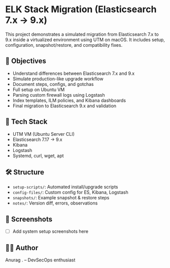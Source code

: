 # ELK Stack Migration (Elasticsearch 7.x → 9.x)

This project demonstrates a simulated migration from Elasticsearch 7.x to 9.x inside a virtualized environment using UTM on macOS. It includes setup, configuration, snapshot/restore, and compatibility fixes.


## 🎯 Objectives
- Understand differences between Elasticsearch 7.x and 9.x
- Simulate production-like upgrade workflow
- Document steps, configs, and gotchas
- Full setup on Ubuntu VM
- Parsing custom firewall logs using Logstash
- Index templates, ILM policies, and Kibana dashboards
- Final migration to Elasticsearch 9.x and validation

## 🧰 Tech Stack
- UTM VM (Ubuntu Server CLI)
- Elasticsearch 7.17 → 9.x
- Kibana
- Logstash 
- Systemd, curl, wget, apt

## 🛠️ Structure
- `setup-scripts/`: Automated install/upgrade scripts
- `config-files/`: Custom config for ES, Kibana, Logstash
- `snapshots/`: Example snapshot & restore steps
- `notes/`: Version diff, errors, observations

## 📸 Screenshots
- [ ] Add system setup screenshots here

## 👨‍💻 Author
Anurag . – DevSecOps enthusiast


